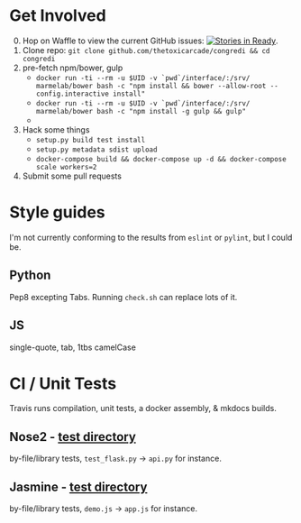 # Get Involved
0. Hop on Waffle to view the current GitHub issues:
    [![Stories in Ready](https://badge.waffle.io/Thetoxicarcade/congredi.png?label=ready&title=Ready)](https://waffle.io/Thetoxicarcade/congredi).
1. Clone repo:
    `git clone github.com/thetoxicarcade/congredi && cd congredi`
2. pre-fetch npm/bower, gulp
    * ```docker run -ti --rm -u $UID -v `pwd`/interface/:/srv/ marmelab/bower bash -c "npm install && bower --allow-root --config.interactive install"```
    * ```docker run -ti --rm -u $UID -v `pwd`/interface/:/srv/ marmelab/bower bash -c "npm install -g gulp && gulp"```
    *
2. Hack some things
    * `setup.py build test install`
    * `setup.py metadata sdist upload`
    * `docker-compose build && docker-compose up -d && docker-compose scale workers=2`
3. Submit some pull requests



# Style guides

I'm not currently conforming to the results
from `eslint` or `pylint`, but I could be.

## Python

Pep8 excepting Tabs. Running `check.sh` can replace lots of it.

## JS

single-quote, tab, 1tbs camelCase

# CI / Unit Tests

Travis runs compilation, unit tests, a docker assembly, & mkdocs builds.



## Nose2 - [test directory](//github.com/Thetoxicarcade/congredi/blob/master/delegito/tests)

by-file/library tests, `test_flask.py` -> `api.py` for instance.

## Jasmine - [test directory](//github.com/Thetoxicarcade/congredi/blob/master/interface/js/tests)

by-file/library tests, `demo.js` -> `app.js` for instance.

